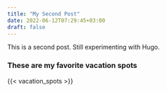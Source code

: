 ```yaml
---
title: "My Second Post"
date: 2022-06-12T07:29:45+03:00
draft: false
---
```


This is a second post. Still experimenting with Hugo.

### These are my favorite vacation spots

{{< vacation_spots >}}
